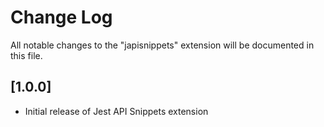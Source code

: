 # Change Log

All notable changes to the "japisnippets" extension will be documented in this file.

## [1.0.0]

- Initial release of Jest API Snippets extension